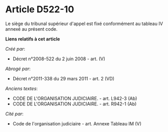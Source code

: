 # Article D522-10

Le siège du tribunal supérieur d'appel est fixé conformément au tableau IV annexé au présent code.

**Liens relatifs à cet article**

_Créé par_:

  - Décret n°2008-522 du 2 juin 2008 - art. (V)

_Abrogé par_:

  - Décret n°2011-338 du 29 mars 2011 - art. 2 (VD)

_Anciens textes_:

  - CODE DE L'ORGANISATION JUDICIAIRE. - art. L942-3 (Ab)
  - CODE DE L'ORGANISATION JUDICIAIRE. - art. R942-1 (Ab)

_Cité par_:

  - Code de l'organisation judiciaire - art. Annexe Tableau IM (V)
